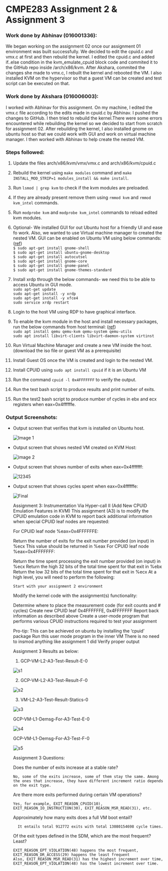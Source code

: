 # CMPE283 Assignment 2 & Assignment 3


<h3>Work done by Abhinav (016001336):</h3>
We began working on the assignment 02 once our assignment 01 environment was built successfully. We decided to edit the cpuid.c and vmx.c at first and then rebuild the kernel. I edited the cpuid.c and added if..else condition in the kvm_emulate_cpuid block code and commited it to the GitHub repo inside /arch/x86/kvm. After Akshara, commited the changes she made to vmx.c, I rebuilt the kernel and rebooted the VM. I also installed KVM on the hypervisor so that a guest VM can be created and test script can be executed on that.  <br>
  
<h3>Work done by Akshara (016006003):</h3>
I worked with Abhinav for this assignment. On my machine, I edited the vmx.c file according to the edits made in cpuid.c by Abhinav. I pushed the changes to GitHub. I then tried to rebuild the kernel.There were some errors encountered while rebuilding the kernel so we decided to start from scratch for assignment 02. After rebuilding the kernel, I also installed gnome on ubuntu host so that we could work with GUI and work on virtual machine manager. I then worked with Abhinav to help create the nested VM.  <br>

<h3>Steps followed:</h3>
  
1. Update the files arch/x86/kvm/vmx/vmx.c and arch/x86/kvm/cpuid.c <br>
2. Rebuild the kernel using ```make modules``` command and ```make INSTALL_MOD_STRIP=1 modules_install && make install```.<br>
3. Run ```lsmod | grep kvm``` to check if the kvm modules are preloaded.<br>
4. If they are already present remove them using ```rmmod kvm``` and ```rmmod kvm_intel``` commands.<br>
5. Run ```modprobe kvm``` and ```modprobe kvm_intel``` commands to reload edited kvm modules.<br>
  
6. Optional- We installed GUI for out Ubuntu host for a friendly UI and ease fo work. Also, we wanted to use Virtual machine manager to created the nested VM. GUI can be enabled on Ubuntu VM using below commands:(<a href="https://subscription.packtpub.com/book/big-data-and-business-intelligence/9781788474221/1/ch01lvl1sec15/installing-and-configuring-ubuntu-desktop-for-google-cloud-platform">ref</a>)<br>
  ```$ sudo apt-get install gnome-shell``` <br>
  ```$ sudo apt-get install ubuntu-gnome-desktop``` <br>
  ```$ sudo apt-get install autocutsel``` <br>
  ```$ sudo apt-get install gnome-core``` <br>
  ```$ sudo apt-get install gnome-panel``` <br>
  ```$ sudo apt-get install gnome-themes-standard``` <br> 
  
7. Install xrdp through the below commands- we need this to be able to access Ubuntu in GUI mode.<br>
  ```sudo apt-get update``` <br>
  ```sudo apt-get install -y xrdp``` <br>
  ```sudo apt-get install -y xfce4``` <br>
  ```sudo service xrdp restart``` <br>

8. Login to the host VM using RDP to have graphical interface.<br> 
9. To enable the kvm module in the host and install necessary packages, run the below commands from host terminal: (<a href="https://www.tecmint.com/install-kvm-on-ubuntu/">ref</a>) <br>
  ```sudo apt install qemu qemu-kvm qemu-system qemu-utils``` <br>
  ```sudo apt install libvirt-clients libvirt-daemon-system virtinst``` 
10. Run Virtual Machine Manager and create a new VM inside the host. (download the iso file or guest VM as a prerequisite)<br>
11. Install Guest OS once the VM is created and login to the nested VM.<br>
12. Install CPUID using ``` sudo apt install cpuid ``` if it is an Ubuntu VM <br>  
13. Run the command ```cpuid -l 0x4FFFFFFF``` to verify the output.<br>
14. Run the test bash script to produce results and print number of exits.<br>
15. Run the test2 bash script to produce number of cycles in ebx and ecx registers when eax=0x4ffffffe.<br>



<h3>Output Screenshots:</h3>
<ul>
<li>Output screen that verifies that kvm is installed on Ubuntu host.<br>

![Image 1](https://user-images.githubusercontent.com/99863530/205812527-1d959c48-b96a-4e66-957b-670a29fde9d5.png)
<br>
  
<li>Output screen that shows nested VM created on KVM Host:<br>
  
  ![image 2](https://user-images.githubusercontent.com/99863530/205812989-24162ae1-4222-4bd6-9a38-bb644af0f80a.png)
<br>
  
<li>Output screen that shows number of exits when eax=0x4fffffff:<br>
  
  ![12345](https://user-images.githubusercontent.com/99863530/205814357-055b34f1-7946-4df4-990e-eaecfa15a135.png)
  <br>
    
<li>Output screen that shows cycles spent when eax=0x4ffffffe:<br>

  ![Final](https://user-images.githubusercontent.com/99863530/205815252-21b6055f-0707-4eca-8702-4bda325493a4.PNG)


Assignment 3: Instrumentation Via Hyper-call II (Add New CPUID Emulation Features in KVM)
This assignment (A3) is to modify the CPUID emulation code in KVM to report back additional information when special CPUID leaf nodes are requested:

  For CPUID leaf node %eax=0x4FFFFFFE:

  Return the number of exits for the exit number provided (on input) in %ecx
  This value should be returned in %eax
  For CPUID leaf node %eax=0x4FFFFFFF:

  Return the time spent processing the exit number provided (on input) in %ecx
  Return the high 32 bits of the total time spent for that exit in %ebx
  Return the low 32 bits of the total time spent for that exit in %ecx
  At a high level, you will need to perform the following:

    Start with your assignment 2 environment

  Modify the kernel code with the assignment(s) functionality:

  Determine where to place the measurement code (for exit counts and # cycles)
  Create new CPUID leaf 0x4FFFFFFE, 0x4FFFFFFF
  Report back information as described above
  Create a user-mode program that performs various CPUID instructions required to test your assignment

Pro-tip: This can be achieved on ubuntu by installing the ‘cpuid’ package
Run this user mode program in the inner VM
There is no need to insmod anything like assignment 1 did
Verify proper output


Assignment 3 Results as below:
  
1. GCP-VM-L2-A3-Test-Result-E-0
  
  ![s1](https://user-images.githubusercontent.com/99863530/207123969-86dfce7f-2fb9-4596-bf63-392356310463.jpg)
  
2. GCP-VM-L2-A3-Test-Result-F-0
  
  ![s2](https://user-images.githubusercontent.com/99863530/207124785-aed2c639-d0f9-4492-b60f-9fdb346bb249.jpg)

3. VM-L2-A3-Test-Result-Statics-0
  
  ![s3](https://user-images.githubusercontent.com/99863530/207125054-dae3c65d-b0bd-4c67-b45a-e65c3482af89.jpg)

  
GCP-VM-L1-Demsg-For-A3-Test-E-0
  
  ![s4](https://user-images.githubusercontent.com/99863530/207125458-9ea26ba4-ca48-4066-8aed-ce978081d4ab.jpg)
  
GCP-VM-L1-Demsg-For-A3-Test-F-0
  
  ![s5](https://user-images.githubusercontent.com/99863530/207125639-6c40f565-555b-45c2-8544-68c3563ac013.jpg)
  
Assignment 3 Questions:

Does the number of exits increase at a stable rate?

    No, some of the exits increase, some of them stay the same. Among the ones that increase, they have different increment ratio depends on the exit type. 
  
Are there more exits performed during certain VM operations?

    Yes, for example, EXIT_REASON_CPUID(10), EXIT_REASON_IO_INSTRUCTION(30), EXIT_REASON_MSR_READ(31), etc.
  
Approximately how many exits does a full VM boot entail?

      It entails total 912772 exits with total 13080154698 cycle times.
  
Of the exit types defined in the SDM, which are the most frequent? Least?

    EXIT_REASON_EPT_VIOLATION(48) happens the most frequent, EXIT_REASON_DR_ACCESS(29) happens the least frequent
    Also, EXIT_REASON_MSR_READ(31) has the highest increment over time, EXIT_REASON_EPT_VIOLATION(48) has the lowest increment over time.


